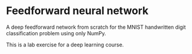 # Feedforward neural network
A deep feedforward network from scratch for the MNIST handwritten digit classification problem using only NumPy.

This is a lab exercise for a deep learning course.
